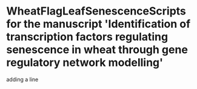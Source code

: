 # WheatFlagLeafSenescenceScripts for the manuscript 'Identification of transcription factors regulating senescence in wheat through gene regulatory network modelling' 
adding a line
